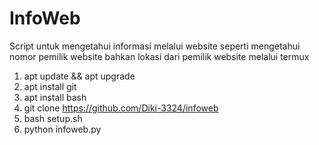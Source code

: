 # InfoWeb
Script untuk mengetahui informasi melalui website seperti mengetahui nomor pemilik website bahkan lokasi dari pemilik website melalui termux 

1. apt update && apt upgrade
2. apt install git
3. apt install bash
4. git clone https://github.com/Diki-3324/infoweb
5. bash setup.sh
6. python infoweb.py
